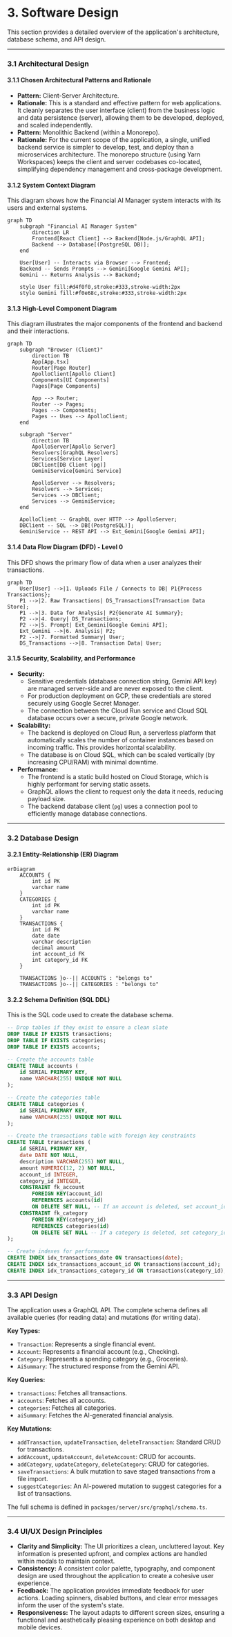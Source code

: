 # 3. Software Design

This section provides a detailed overview of the application's architecture, database schema, and API design.

---

### 3.1 Architectural Design

#### 3.1.1 Chosen Architectural Patterns and Rationale

-   **Pattern:** Client-Server Architecture.
-   **Rationale:** This is a standard and effective pattern for web applications. It cleanly separates the user interface (client) from the business logic and data persistence (server), allowing them to be developed, deployed, and scaled independently.
-   **Pattern:** Monolithic Backend (within a Monorepo).
-   **Rationale:** For the current scope of the application, a single, unified backend service is simpler to develop, test, and deploy than a microservices architecture. The monorepo structure (using Yarn Workspaces) keeps the client and server codebases co-located, simplifying dependency management and cross-package development.

#### 3.1.2 System Context Diagram

This diagram shows how the Financial AI Manager system interacts with its users and external systems.

```mermaid
graph TD
    subgraph "Financial AI Manager System"
        direction LR
        Frontend[React Client] --> Backend[Node.js/GraphQL API];
        Backend --> Database[(PostgreSQL DB)];
    end

    User[User] -- Interacts via Browser --> Frontend;
    Backend -- Sends Prompts --> Gemini[Google Gemini API];
    Gemini -- Returns Analysis --> Backend;

    style User fill:#d4f0f0,stroke:#333,stroke-width:2px
    style Gemini fill:#f0e68c,stroke:#333,stroke-width:2px
```

#### 3.1.3 High-Level Component Diagram

This diagram illustrates the major components of the frontend and backend and their interactions.

```mermaid
graph TD
    subgraph "Browser (Client)"
        direction TB
        App[App.tsx]
        Router[Page Router]
        ApolloClient[Apollo Client]
        Components[UI Components]
        Pages[Page Components]

        App --> Router;
        Router --> Pages;
        Pages --> Components;
        Pages -- Uses --> ApolloClient;
    end

    subgraph "Server"
        direction TB
        ApolloServer[Apollo Server]
        Resolvers[GraphQL Resolvers]
        Services[Service Layer]
        DBClient[DB Client (pg)]
        GeminiService[Gemini Service]
        
        ApolloServer --> Resolvers;
        Resolvers --> Services;
        Services --> DBClient;
        Services --> GeminiService;
    end
    
    ApolloClient -- GraphQL over HTTP --> ApolloServer;
    DBClient -- SQL --> DB[(PostgreSQL)];
    GeminiService -- REST API --> Ext_Gemini[Google Gemini API];

```

#### 3.1.4 Data Flow Diagram (DFD) - Level 0

This DFD shows the primary flow of data when a user analyzes their transactions.

```mermaid
graph TD
    User[User] -->|1. Uploads File / Connects to DB| P1{Process Transactions};
    P1 -->|2. Raw Transactions| DS_Transactions[Transaction Data Store];
    P1 -->|3. Data for Analysis| P2{Generate AI Summary};
    P2 -->|4. Query| DS_Transactions;
    P2 -->|5. Prompt| Ext_Gemini[Google Gemini API];
    Ext_Gemini -->|6. Analysis| P2;
    P2 -->|7. Formatted Summary| User;
    DS_Transactions -->|8. Transaction Data| User;
```

#### 3.1.5 Security, Scalability, and Performance

-   **Security:**
    -   Sensitive credentials (database connection string, Gemini API key) are managed server-side and are never exposed to the client.
    -   For production deployment on GCP, these credentials are stored securely using Google Secret Manager.
    -   The connection between the Cloud Run service and Cloud SQL database occurs over a secure, private Google network.
-   **Scalability:**
    -   The backend is deployed on Cloud Run, a serverless platform that automatically scales the number of container instances based on incoming traffic. This provides horizontal scalability.
    -   The database is on Cloud SQL, which can be scaled vertically (by increasing CPU/RAM) with minimal downtime.
-   **Performance:**
    -   The frontend is a static build hosted on Cloud Storage, which is highly performant for serving static assets.
    -   GraphQL allows the client to request only the data it needs, reducing payload size.
    -   The backend database client (`pg`) uses a connection pool to efficiently manage database connections.

---

### 3.2 Database Design

#### 3.2.1 Entity-Relationship (ER) Diagram

```mermaid
erDiagram
    ACCOUNTS {
        int id PK
        varchar name
    }
    CATEGORIES {
        int id PK
        varchar name
    }
    TRANSACTIONS {
        int id PK
        date date
        varchar description
        decimal amount
        int account_id FK
        int category_id FK
    }

    TRANSACTIONS }o--|| ACCOUNTS : "belongs to"
    TRANSACTIONS }o--|| CATEGORIES : "belongs to"
```

#### 3.2.2 Schema Definition (SQL DDL)

This is the SQL code used to create the database schema.

```sql
-- Drop tables if they exist to ensure a clean slate
DROP TABLE IF EXISTS transactions;
DROP TABLE IF EXISTS categories;
DROP TABLE IF EXISTS accounts;

-- Create the accounts table
CREATE TABLE accounts (
    id SERIAL PRIMARY KEY,
    name VARCHAR(255) UNIQUE NOT NULL
);

-- Create the categories table
CREATE TABLE categories (
    id SERIAL PRIMARY KEY,
    name VARCHAR(255) UNIQUE NOT NULL
);

-- Create the transactions table with foreign key constraints
CREATE TABLE transactions (
    id SERIAL PRIMARY KEY,
    date DATE NOT NULL,
    description VARCHAR(255) NOT NULL,
    amount NUMERIC(12, 2) NOT NULL,
    account_id INTEGER,
    category_id INTEGER,
    CONSTRAINT fk_account
        FOREIGN KEY(account_id) 
        REFERENCES accounts(id)
        ON DELETE SET NULL, -- If an account is deleted, set account_id to NULL
    CONSTRAINT fk_category
        FOREIGN KEY(category_id)
        REFERENCES categories(id)
        ON DELETE SET NULL -- If a category is deleted, set category_id to NULL
);

-- Create indexes for performance
CREATE INDEX idx_transactions_date ON transactions(date);
CREATE INDEX idx_transactions_account_id ON transactions(account_id);
CREATE INDEX idx_transactions_category_id ON transactions(category_id);
```

---

### 3.3 API Design

The application uses a GraphQL API. The complete schema defines all available queries (for reading data) and mutations (for writing data).

**Key Types:**
-   `Transaction`: Represents a single financial event.
-   `Account`: Represents a financial account (e.g., Checking).
-   `Category`: Represents a spending category (e.g., Groceries).
-   `AiSummary`: The structured response from the Gemini API.

**Key Queries:**
-   `transactions`: Fetches all transactions.
-   `accounts`: Fetches all accounts.
-   `categories`: Fetches all categories.
-   `aiSummary`: Fetches the AI-generated financial analysis.

**Key Mutations:**
-   `addTransaction`, `updateTransaction`, `deleteTransaction`: Standard CRUD for transactions.
-   `addAccount`, `updateAccount`, `deleteAccount`: CRUD for accounts.
-   `addCategory`, `updateCategory`, `deleteCategory`: CRUD for categories.
-   `saveTransactions`: A bulk mutation to save staged transactions from a file import.
-   `suggestCategories`: An AI-powered mutation to suggest categories for a list of transactions.

The full schema is defined in `packages/server/src/graphql/schema.ts`.

---

### 3.4 UI/UX Design Principles

-   **Clarity and Simplicity:** The UI prioritizes a clean, uncluttered layout. Key information is presented upfront, and complex actions are handled within modals to maintain context.
-   **Consistency:** A consistent color palette, typography, and component design are used throughout the application to create a cohesive user experience.
-   **Feedback:** The application provides immediate feedback for user actions. Loading spinners, disabled buttons, and clear error messages inform the user of the system's state.
-   **Responsiveness:** The layout adapts to different screen sizes, ensuring a functional and aesthetically pleasing experience on both desktop and mobile devices.
